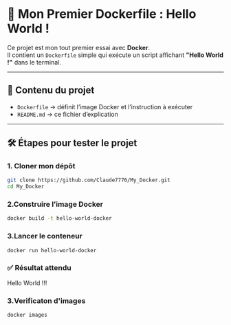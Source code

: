 # 🚀 Mon Premier Dockerfile : Hello World !

Ce projet est mon tout premier essai avec **Docker**.  
Il contient un `Dockerfile` simple qui exécute un script affichant **"Hello World !"** dans le terminal.  

---

## 📂 Contenu du projet
- `Dockerfile` → définit l’image Docker et l’instruction à exécuter  
- `README.md` → ce fichier d’explication  

---

## 🛠️ Étapes pour tester le projet

### 1. Cloner mon dépôt
```bash
git clone https://github.com/Claude7776/My_Docker.git
cd My_Docker
```
### 2.Construire l’image Docker
```bash
docker build -t hello-world-docker
```

### 3.Lancer le conteneur
```bash
docker run hello-world-docker
```
### ✅ Résultat attendu

Hello World !!!

### 3.Verificaton d'images
```bash
docker images
```
